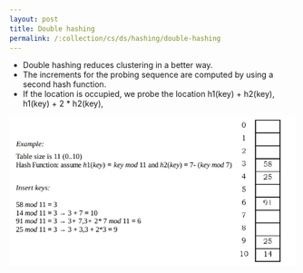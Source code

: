```yaml
---
layout: post
title: Double hashing
permalink: /:collection/cs/ds/hashing/double-hashing
---
```


- Double hashing reduces clustering in a better way. 
- The increments for the probing sequence are computed by using a second hash function.
- If the location is occupied, we probe the location h1(key) + h2(key), h1(key) + 2 * h2(key), 

![](https://github.com/arpit04tripathi/files-cdn/raw/cdn/dsa/ds/hashing/double-hashing.png)